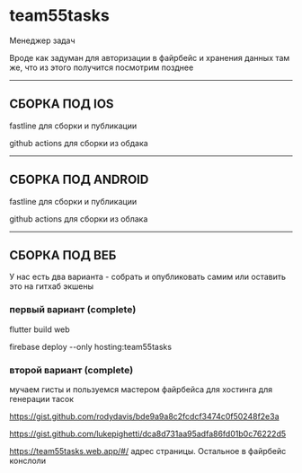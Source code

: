 # team55tasks

Менеджер задач

Вроде как задуман для авторизации в файрбейс и хранения данных там же, что из этого получится посмотрим позднее

---------------------------------------------
## СБОРКА ПОД IOS

fastline для сборки и публикации

github actions для сборки из обдака

---------------------------------------------
## СБОРКА ПОД ANDROID

fastline для сборки и публикации

github actions для сборки из облака


---------------------------------------------
## СБОРКА ПОД ВЕБ 

У нас есть два варианта - собрать и опубликовать самим или оставить это на гитхаб экшены

### первый вариант (complete)

flutter build web

firebase deploy --only hosting:team55tasks

### второй вариант (complete)

мучаем гисты и пользуемся мастером файрбейса для хостинга для генерации тасок

https://gist.github.com/rodydavis/bde9a9a8c2fcdcf3474c0f50248f2e3a

https://gist.github.com/lukepighetti/dca8d731aa95adfa86fd01b0c76222d5

https://team55tasks.web.app/#/ адрес страницы. Остальное в файрбейс конслоли
